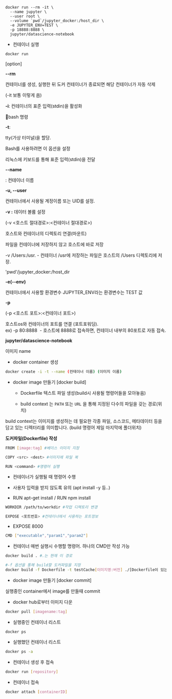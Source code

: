 ```
docker run --rm -it \
  --name jupyter \
  --user root \
  --volume `pwd`/jupyter_docker:/host_dir \
  -e JUPYTER_ENV=TEST \
  -p 18888:8888 \
  jupyter/datascience-notebook
```

- 컨테이너 실행

```bash
docker run
```

[option]

**--rm**

컨테이너를 생성, 실행한 뒤 도커 컨테이너가 종료되면 해당 컨테이너가 자동 삭제

(-it 보통 이렇게 씀)

**-i**: 컨테이너의 표준 입력(stdin)을 활성화 

bash 명령 

**-t**: 

tty(가상 터미널)을 할당.  

Bash를 사용하려면 이 옵션을 설정

리눅스에 키보드를 통해 표준 입력(stdin)을 전달

**--name**

: 컨테이너 이름

**-u, --user**

컨테이너에서 사용될 계정이름 또는 UID를 설정.

**-v :** 데이터 볼륨 설정

(-v <호스트 절대경로>:<컨테이너 절대경로>)

호스트와 컨테이너의 디렉토리 연결(마운트) 

파일을 컨테이너에 저장하지 않고 호스트에 바로 저장 

-v /Users:/usr. - 컨테이너 /usr에 저장하는 파일은 호스트의 /Users 디렉토리에 저장.

'pwd'/jupyter_docker:/host_dir 

**-e(--env)**

컨테이너에서 사용할 환경변수 JUPYTER_ENV라는 환경변수는 TEST 값

**-p**

(-p <호스트 포트>:<컨테이너 포트>)

호스트os와 컨테이너의 포트를 연결 (포트포워딩).  
ex) -p 80:8888  - 호스트에 8888로 접속하면, 컨테이너 내부의 80포트로 자동 접속.

**jupyter/datascience-notebook**

이미지 name

- docker container 생성

```bash
docker create -i -t --name (컨테이너 이름) (이미지 이름)
```

- docker image 만들기 [docker build]
  
  - Dockerfile 텍스트 파일 생성(build시 사용될 명령어들을 모아놓음)
  
  - build context 는 `PATH` 또는 `URL` 을 통해 지정된 다수의 파일을 갖는 경로(위치)

build context는 이미지를 생성하는 데 필요한 각종 파일, 소스코드, 메타데이터 등을  담고 있는 디렉터리를 의미합니다. (build 명령어 제일 마지막에 폴더위치)

**도커파일(Dockerfile) 작성**

```bash
FROM [image:tag] #베이스 이미지 지정
```

```bash
COPY <src> <dest> #이미지에 파일 복
```

```bash
RUN <command> #명령어 실행
```

- 컨테이너가 실행될 때 명령어 수행

- 사용자 입력을 받지 않도록 유의 (apt install -y 등..)

- RUN apt-get install / RUN npm install

```bash
WORKDIR /path/to/workdir #작업 디렉토리 변경
```

```bash
EXPOSE <포트번호> #컨테이너에서 사용하는 포트정보
```

- EXPOSE 8000

```bash
CMD ["executable","param1","param2"]
```

- 컨테이너 매번 실행시 수행할 명령어. 하나의 CMD만 작성 가능

```bash
docker build . #.는 현재 이 경로 

#-f 옵션을 통해 build할 도커파일을 지정
docker build -f Dockerfile -t testCache[이미지명:버전] ./[Dockerfile이 있는 현재폴]
```

- docker image 만들기 [docker commit]

실행중인 container에서 image를 만들때 commit

- docker hub로부터 이미지 다운

```bash
docker pull [imagename:tag]
```

- 실행중인 컨테이너 리스트

```bash
docker ps 
```

- 실행했던 컨테이너 리스트

```bash
docker ps -a
```

- 컨테이너 생성 후 접속

```bash
docker run [repository]
```

- 컨테이너 접속

```bash
docker attach [containerID]
```
